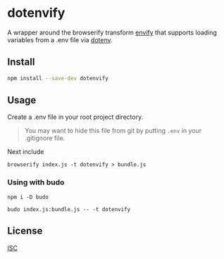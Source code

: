 # dotenvify

A wrapper around the browserify transform [envify](http://npmjs.com/envify) that supports loading variables from a .env file via [dotenv](http://npmjs.com/dotenv).

## Install

```sh
npm install --save-dev dotenvify
```

## Usage

Create a .env file in your root project directory. 

> You may want to hide this file from git by putting `.env` in your .gitignore file.

Next include

```shell
browserify index.js -t dotenvify > bundle.js
```

### Using with budo

```shell
npm i -D budo
```

```shell
budo index.js:bundle.js -- -t dotenvify
```

## License

[ISC](LICENSE.md)
